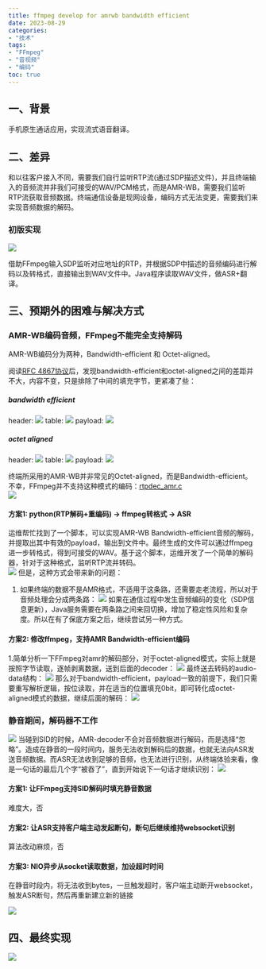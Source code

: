 ```yaml
---
title: ffmpeg develop for amrwb bandwidth efficient
date: 2023-08-29
categories:
- "技术"
tags:
- "FFmpeg"
- "音视频"
- "编码"
toc: true
---
```


## 一、背景  

手机原生通话应用，实现流式语音翻译。

## 二、差异   

和以往客户接入不同，需要我们自行监听RTP流(通过SDP描述文件)，并且终端输入的音频流并非我们可接受的WAV/PCM格式，而是AMR-WB，需要我们监听RTP流获取音频数据。终端通信设备是现网设备，编码方式无法变更，需要我们来实现音频数据的解码。

### 初版实现

![](origin-pipe.png)

借助FFmpeg输入SDP监听对应地址的RTP，并根据SDP中描述的音频编码进行解码以及转格式，直接输出到WAV文件中。Java程序读取WAV文件，做ASR+翻译。

## 三、预期外的困难与解决方式

### AMR-WB编码音频，FFmpeg不能完全支持解码

AMR-WB编码分为两种，Bandwidth-efficient 和 Octet-aligned。    

阅读[RFC 4867协议](https://datatracker.ietf.org/doc/html/rfc4867#page-17)后，发现bandwidth-efficient和octet-aligned之间的差距并不大，内容不变，只是排除了中间的填充字节，更紧凑了些：
##### bandwidth efficient
header:
![](amr-bandwidth-efficient-header.png)
table:
![](amr-bandwidth-efficient-table.png)
payload:
![](amr-bandwidth-efficient.png)
##### octet aligned
header:
![](amr-octet-aligned-header.png)
table:
![](amr-octet-aligned-table.png)
payload:
![](amr-octet-aligned.png)

终端所采用的AMR-WB并非常见的Octet-aligned，而是Bandwidth-efficient。不幸，FFmpeg并不支持这种模式的编码：[rtpdec_amr.c](https://github.com/FFmpeg/FFmpeg/blob/master/libavformat/rtpdec_amr.c#L175)    
![](ffmpeg_not_support_bw.png)

#### 方案1: python(RTP解码+重编码) -> ffmpeg转格式 -> ASR
运维帮忙找到了一个脚本，可以实现AMR-WB Bandwidth-efficient音频的解码，并提取出其中有效的payload，输出到文件中。最终生成的文件可以通过ffmpeg进一步转格式，得到可接受的WAV。基于这个脚本，运维开发了一个简单的解码器，针对于这种格式，监听RTP流并转码。    
![](amr-script.png)
但是，这种方式会带来新的问题：    
1. 如果终端的数据不是AMR格式，不适用于这条路，还需要走老流程，所以对于音频处理会分成两条路：
![](ffmpeg-with-python.png)
如果在通信过程中发生音频编码的变化（SDP信息更新），Java服务需要在两条路之间来回切换，增加了稳定性风险和复杂度。所以在有了保底方案之后，继续尝试另一种方式。

#### 方案2: 修改ffmpeg，支持AMR Bandwidth-efficient编码
1.简单分析一下FFmpeg对amr的解码部分，对于octet-aligned模式，实际上就是按照字节读取，逐帧剥离数据，送到后面的decoder：
![](amr-octet-aligned-decode.png)
最终送去转码的audio-data结构：
![](ffmpeg-amr-decoded-audio-data.png)
那么对于bandwidth-efficient，payload一致的前提下，我们只需要重写解析逻辑，按位读取，并在适当的位置填充0bit，即可转化成octet-aligned模式的数据，继续后面的解码：
![](ffmpeg-amr-decode-bandwidth-efficient.png)

### 静音期间，解码器不工作   

![](SID_SKIP.png)
当碰到SID的时候，AMR-decoder不会对音频数据进行解码，而是选择“忽略”。造成在静音的一段时间内，服务无法收到解码后的数据，也就无法向ASR发送音频数据。而ASR无法收到足够的音频，也无法进行识别，从终端体验来看，像是一句话的最后几个字“被吞了”，直到开始说下一句话才继续识别：
![](amr-SID-block.png)

#### 方案1: 让FFmpeg支持SID解码时填充静音数据   

难度大，否    

#### 方案2: 让ASR支持客户端主动发起断句，断句后继续维持websocket识别   

算法改动麻烦，否
   
#### 方案3: NIO异步从socket读取数据，加设超时时间  

在静音时段内，将无法收到bytes，一旦触发超时，客户端主动断开websocket，触发ASR断句，然后再重新建立新的链接   

![](asr-end.png)

## 四、最终实现

![](hw-final-pipeline.png)

